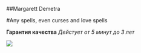 ##Margarett Demetra

#Any spells, even curses and love spells

**Гарантия качества**
_Дейстует от 5 минут до 3 лет_

![](https://www.meme-arsenal.com/create/chose?tag=%D0%BA%D0%BE%D1%82%20%D0%B3%D0%B0%D0%B4)